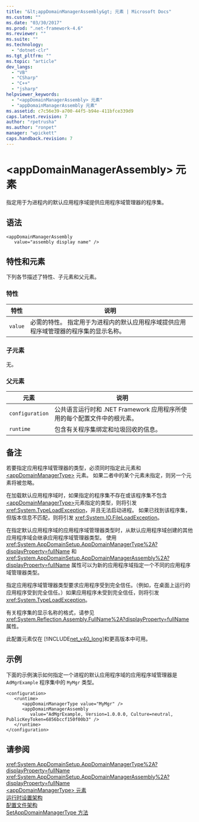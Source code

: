 ```yaml
---
title: "&lt;appDomainManagerAssembly&gt; 元素 | Microsoft Docs"
ms.custom: ""
ms.date: "03/30/2017"
ms.prod: ".net-framework-4.6"
ms.reviewer: ""
ms.suite: ""
ms.technology: 
  - "dotnet-clr"
ms.tgt_pltfrm: ""
ms.topic: "article"
dev_langs: 
  - "VB"
  - "CSharp"
  - "C++"
  - "jsharp"
helpviewer_keywords: 
  - "<appDomainManagerAssembly> 元素"
  - "appDomainManagerAssembly 元素"
ms.assetid: c7c56e39-a700-44f5-b94e-411bfce339d9
caps.latest.revision: 7
author: "rpetrusha"
ms.author: "ronpet"
manager: "wpickett"
caps.handback.revision: 7
---
```

# &lt;appDomainManagerAssembly&gt; 元素
指定用于为进程内的默认应用程序域提供应用程序域管理器的程序集。  
  
## 语法  
  
```  
<appDomainManagerAssembly   
   value="assembly display name" />  
```  
  
## 特性和元素  
 下列各节描述了特性、子元素和父元素。  
  
### 特性  
  
|特性|说明|  
|--------|--------|  
|`value`|必需的特性。  指定用于为进程内的默认应用程序域提供应用程序域管理器的程序集的显示名称。|  
  
### 子元素  
 无。  
  
### 父元素  
  
|元素|说明|  
|--------|--------|  
|`configuration`|公共语言运行时和 .NET Framework 应用程序所使用的每个配置文件中的根元素。|  
|`runtime`|包含有关程序集绑定和垃圾回收的信息。|  
  
## 备注  
 若要指定应用程序域管理器的类型，必须同时指定此元素和[\<appDomainManagerType\>](../../../../../docs/framework/configure-apps/file-schema/runtime/appdomainmanagertype-element.md) 元素。  如果二者中的某个元素未指定，则另一个元素将被忽略。  
  
 在加载默认应用程序域时，如果指定的程序集不存在或该程序集不包含[\<appDomainManagerType\>](../../../../../docs/framework/configure-apps/file-schema/runtime/appdomainmanagertype-element.md)元素指定的类型，则将引发 <xref:System.TypeLoadException>，并且无法启动进程。  如果已找到该程序集，但版本信息不匹配，则将引发 <xref:System.IO.FileLoadException>。  
  
 在指定默认应用程序域的应用程序域管理器类型时，从默认应用程序域创建的其他应用程序域会继承应用程序域管理器类型。  使用 <xref:System.AppDomainSetup.AppDomainManagerType%2A?displayProperty=fullName> 和 <xref:System.AppDomainSetup.AppDomainManagerAssembly%2A?displayProperty=fullName> 属性可以为新的应用程序域指定一个不同的应用程序域管理器类型。  
  
 指定应用程序域管理器类型要求应用程序受到完全信任。（例如，在桌面上运行的应用程序受到完全信任。）如果应用程序未受到完全信任，则将引发 <xref:System.TypeLoadException>。  
  
 有关程序集的显示名称的格式，请参见 <xref:System.Reflection.Assembly.FullName%2A?displayProperty=fullName> 属性。  
  
 此配置元素仅在 [!INCLUDE[net_v40_long](../../../../../includes/net-v40-long-md.md)]和更高版本中可用。  
  
## 示例  
 下面的示例演示如何指定一个进程的默认应用程序域的应用程序域管理器是 `AdMgrExample` 程序集中的 `MyMgr` 类型。  
  
```  
<configuration>  
   <runtime>  
      <appDomainManagerType value="MyMgr" />  
      <appDomainManagerAssembly   
         value="AdMgrExample, Version=1.0.0.0, Culture=neutral, PublicKeyToken=6856bccf150f00b3" />  
   </runtime>  
</configuration>  
```  
  
## 请参阅  
 <xref:System.AppDomainSetup.AppDomainManagerType%2A?displayProperty=fullName>   
 <xref:System.AppDomainSetup.AppDomainManagerAssembly%2A?displayProperty=fullName>   
 [\<appDomainManagerType\> 元素](../../../../../docs/framework/configure-apps/file-schema/runtime/appdomainmanagertype-element.md)   
 [运行时设置架构](../../../../../docs/framework/configure-apps/file-schema/runtime/index.md)   
 [配置文件架构](../../../../../docs/framework/configure-apps/file-schema/index.md)   
 [SetAppDomainManagerType 方法](../Topic/ICLRControl::SetAppDomainManagerType%20Method.md)